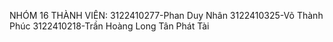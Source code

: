 NHÓM 16
THÀNH VIÊN:
3122410277-Phan Duy Nhân
3122410325-Võ Thành Phúc
3122410218-Trần Hoàng Long
Tân Phát Tài
